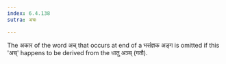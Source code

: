 ```yaml
---
index: 6.4.138
sutra: अचः

---
```

The अकार of the word अच् that occurs at end of a भसंज्ञक अङ्ग is omitted if this 'अच्' happens to be derived from the धातु अञ्च् (गतौ).

